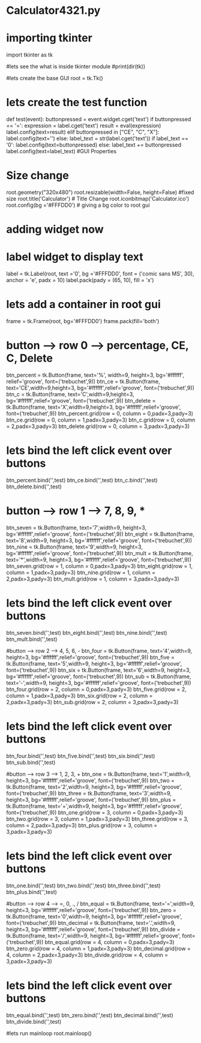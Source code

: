 # Calculator4321.py

# importing tkinter
import tkinter as tk

#lets see the what is inside tkinter module
#print(dir(tk))

#lets create the base GUI
root = tk.Tk()

# lets create the test function
def test(event):
    buttonpressed = event.widget.cget('text')
    if buttonpressed == '=':
        expression = label.cget('text')
        result = eval(expression)
        label.config(text=result)
    elif buttonpressed in ["CE", "C", "X"]:
        label.config(text='')
    else:
        label_text = str(label.cget('text'))
        if label_text == '0':
            label.config(text=buttonpressed)
        else:
            label_text += buttonpressed
            label.config(text=label_text)
#GUI Properties
# Size change
root.geometry("320x480")
root.resizable(width=False, height=False) #fixed size
root.title('Calculator') # Title Change
root.iconbitmap('Calculator.ico')
root.config(bg ='#FFFDD0') # giving a bg color to root gui

# adding widget now
# label widget to display text
label = tk.Label(root, text ='0', bg ='#FFFDD0', font = ('comic sans MS', 30), anchor = 'e', padx = 10)
label.pack(pady = (65, 10), fill = 'x')

# lets add a container in root gui
frame = tk.Frame(root, bg='#FFFDD0')
frame.pack(fill='both')

# button --> row 0 --> percentage, CE, C, Delete
btn_percent = tk.Button(frame, text='%', width=9, height=3, bg='#ffffff', relief='groove', font=('trebuchet',9))
btn_ce = tk.Button(frame, text='CE',width=9,height=3, bg='#ffffff',relief='groove', font=('trebuchet',9))
btn_c = tk.Button(frame, text='C',width=9,height=3, bg='#ffffff',relief='groove', font=('trebuchet',9))
btn_delete = tk.Button(frame, text='X',width=9,height=3, bg='#ffffff',relief='groove', font=('trebuchet',9))
btn_percent.grid(row = 0, column = 0,padx=3,pady=3)
btn_ce.grid(row = 0, column = 1,padx=3,pady=3)
btn_c.grid(row = 0, column = 2,padx=3,pady=3)
btn_delete.grid(row = 0, column = 3,padx=3,pady=3)

# lets bind the left click event over buttons
btn_percent.bind('<Button-1>',test)
btn_ce.bind('<Button-1>',test)
btn_c.bind('<Button-1>',test)
btn_delete.bind('<Button-1>',test)

# button --> row 1 --> 7, 8, 9, *
btn_seven = tk.Button(frame, text='7',width=9, height=3, bg='#ffffff',relief='groove', font=('trebuchet',9))
btn_eight = tk.Button(frame, text='8',width=9, height=3, bg='#ffffff',relief='groove', font=('trebuchet',9))
btn_nine = tk.Button(frame, text='9',width=9, height=3, bg='#ffffff',relief='groove', font=('trebuchet',9))
btn_mult = tk.Button(frame, text='*',width=9, height=3, bg='#ffffff',relief='groove', font=('trebuchet',9))
btn_seven.grid(row = 1, column = 0,padx=3,pady=3)
btn_eight.grid(row = 1, column = 1,padx=3,pady=3)
btn_nine.grid(row = 1, column = 2,padx=3,pady=3)
btn_mult.grid(row = 1, column = 3,padx=3,pady=3)

# lets bind the left click event over buttons
btn_seven.bind('<Button-1>',test)
btn_eight.bind('<Button-1>',test)
btn_nine.bind('<Button-1>',test)
btn_mult.bind('<Button-1>',test)

#button --> row 2 --> 4, 5, 6, -
btn_four = tk.Button(frame, text='4',width=9, height=3, bg='#ffffff',relief='groove', font=('trebuchet',9))
btn_five = tk.Button(frame, text='5',width=9, height=3, bg='#ffffff',relief='groove', font=('trebuchet',9))
btn_six = tk.Button(frame, text='6',width=9, height=3, bg='#ffffff',relief='groove', font=('trebuchet',9))
btn_sub = tk.Button(frame, text='-',width=9, height=3, bg='#ffffff',relief='groove', font=('trebuchet',9))
btn_four.grid(row = 2, column = 0,padx=3,pady=3)
btn_five.grid(row = 2, column = 1,padx=3,pady=3)
btn_six.grid(row = 2, column = 2,padx=3,pady=3)
btn_sub.grid(row = 2, column = 3,padx=3,pady=3)

# lets bind the left click event over buttons
btn_four.bind('<Button-1>',test)
btn_five.bind('<Button-1>',test)
btn_six.bind('<Button-1>',test)
btn_sub.bind('<Button-1>',test)

#button --> row 3 --> 1, 2, 3, +
btn_one = tk.Button(frame, text='1',width=9, height=3, bg='#ffffff',relief='groove', font=('trebuchet',9))
btn_two = tk.Button(frame, text='2',width=9, height=3, bg='#ffffff',relief='groove', font=('trebuchet',9))
btn_three = tk.Button(frame, text='3',width=9, height=3, bg='#ffffff',relief='groove', font=('trebuchet',9))
btn_plus = tk.Button(frame, text='+',width=9, height=3, bg='#ffffff',relief='groove', font=('trebuchet',9))
btn_one.grid(row = 3, column = 0,padx=3,pady=3)
btn_two.grid(row = 3, column = 1,padx=3,pady=3)
btn_three.grid(row = 3, column = 2,padx=3,pady=3)
btn_plus.grid(row = 3, column = 3,padx=3,pady=3)

# lets bind the left click event over buttons
btn_one.bind('<Button-1>',test)
btn_two.bind('<Button-1>',test)
btn_three.bind('<Button-1>',test)
btn_plus.bind('<Button-1>',test)

#button --> row 4 --> =, 0, ., /
btn_equal = tk.Button(frame, text='=',width=9, height=3, bg='#ffffff',relief='groove', font=('trebuchet',9))
btn_zero = tk.Button(frame, text='0',width=9, height=3, bg='#ffffff',relief='groove', font=('trebuchet',9))
btn_decimal = tk.Button(frame, text='.',width=9, height=3, bg='#ffffff',relief='groove', font=('trebuchet',9))
btn_divide = tk.Button(frame, text='/',width=9, height=3, bg='#ffffff',relief='groove', font=('trebuchet',9))
btn_equal.grid(row = 4, column = 0,padx=3,pady=3)
btn_zero.grid(row = 4, column = 1,padx=3,pady=3)
btn_decimal.grid(row = 4, column = 2,padx=3,pady=3)
btn_divide.grid(row = 4, column = 3,padx=3,pady=3)

# lets bind the left click event over buttons
btn_equal.bind('<Button-1>',test)
btn_zero.bind('<Button-1>',test)
btn_decimal.bind('<Button-1>',test)
btn_divide.bind('<Button-1>',test)

#lets run mainloop
root.mainloop()
